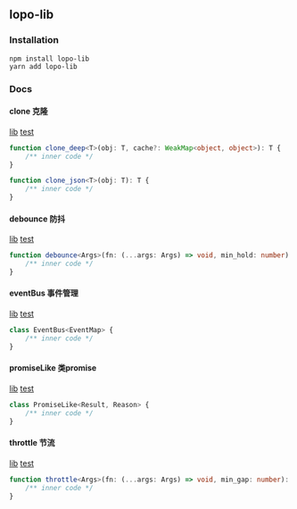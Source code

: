 ## lopo-lib

### Installation

`npm install lopo-lib`  
`yarn add lopo-lib`

### Docs

#### clone 克隆

[lib](./lib/clone.ts)  [test](./test/test-clone.ts)

```ts
function clone_deep<T>(obj: T, cache?: WeakMap<object, object>): T {
    /** inner code */
}

function clone_json<T>(obj: T): T {
    /** inner code */
}
```

#### debounce 防抖

[lib](./lib/debounce.ts)  [test](./test/test-debounce.ts)

```ts
function debounce<Args>(fn: (...args: Args) => void, min_hold: number): (...args: Args) => void {
    /** inner code */
}
```

#### eventBus 事件管理

[lib](./lib/eventBus.ts)  [test](./test/test-eventBus.ts)

```ts
class EventBus<EventMap> {
    /** inner code */
}
```

#### promiseLike 类promise

[lib](./lib/promiseLike.ts)  [test](./test/test-promiseLike.ts)

```ts
class PromiseLike<Result, Reason> {
    /** inner code */
}
```

#### throttle 节流

[lib](./lib/throttle.ts)  [test](./test/test-throttle.ts)

```ts
function throttle<Args>(fn: (...args: Args) => void, min_gap: number): (...args: Args) => void {
    /** inner code */
}
```
